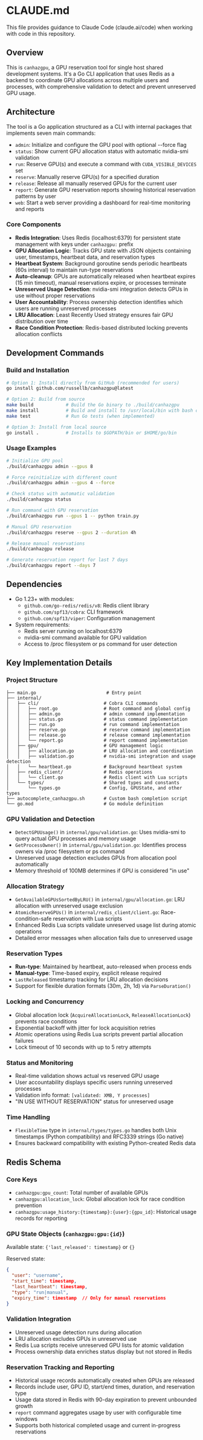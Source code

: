 # CLAUDE.md

This file provides guidance to Claude Code (claude.ai/code) when working with code in this repository.

## Overview

This is `canhazgpu`, a GPU reservation tool for single host shared development systems. It's a Go CLI application that uses Redis as a backend to coordinate GPU allocations across multiple users and processes, with comprehensive validation to detect and prevent unreserved GPU usage.

## Architecture

The tool is a Go application structured as a CLI with internal packages that implements seven main commands:
- `admin`: Initialize and configure the GPU pool with optional --force flag
- `status`: Show current GPU allocation status with automatic nvidia-smi validation
- `run`: Reserve GPU(s) and execute a command with `CUDA_VISIBLE_DEVICES` set
- `reserve`: Manually reserve GPU(s) for a specified duration 
- `release`: Release all manually reserved GPUs for the current user
- `report`: Generate GPU reservation reports showing historical reservation patterns by user
- `web`: Start a web server providing a dashboard for real-time monitoring and reports

### Core Components

- **Redis Integration**: Uses Redis (localhost:6379) for persistent state management with keys under `canhazgpu:` prefix
- **GPU Allocation Logic**: Tracks GPU state with JSON objects containing user, timestamps, heartbeat data, and reservation types
- **Heartbeat System**: Background goroutine sends periodic heartbeats (60s interval) to maintain run-type reservations
- **Auto-cleanup**: GPUs are automatically released when heartbeat expires (15 min timeout), manual reservations expire, or processes terminate
- **Unreserved Usage Detection**: nvidia-smi integration detects GPUs in use without proper reservations
- **User Accountability**: Process ownership detection identifies which users are running unreserved processes
- **LRU Allocation**: Least Recently Used strategy ensures fair GPU distribution over time
- **Race Condition Protection**: Redis-based distributed locking prevents allocation conflicts

## Development Commands

### Build and Installation

```bash
# Option 1: Install directly from GitHub (recommended for users)
go install github.com/russellb/canhazgpu@latest

# Option 2: Build from source
make build            # Build the Go binary to ./build/canhazgpu
make install          # Build and install to /usr/local/bin with bash completion
make test             # Run Go tests (when implemented)

# Option 3: Install from local source
go install .          # Installs to $GOPATH/bin or $HOME/go/bin
```

### Usage Examples
```bash
# Initialize GPU pool
./build/canhazgpu admin --gpus 8

# Force reinitialize with different count
./build/canhazgpu admin --gpus 4 --force

# Check status with automatic validation
./build/canhazgpu status

# Run command with GPU reservation
./build/canhazgpu run --gpus 1 -- python train.py

# Manual GPU reservation
./build/canhazgpu reserve --gpus 2 --duration 4h

# Release manual reservations
./build/canhazgpu release

# Generate reservation report for last 7 days
./build/canhazgpu report --days 7
```

## Dependencies

- Go 1.23+ with modules:
  - `github.com/go-redis/redis/v8`: Redis client library
  - `github.com/spf13/cobra`: CLI framework
  - `github.com/spf13/viper`: Configuration management
- System requirements: 
  - Redis server running on localhost:6379
  - nvidia-smi command available for GPU validation
  - Access to /proc filesystem or ps command for user detection

## Key Implementation Details

### Project Structure

```text
├── main.go                          # Entry point
├── internal/
│   ├── cli/                        # Cobra CLI commands
│   │   ├── root.go                 # Root command and global config
│   │   ├── admin.go                # admin command implementation
│   │   ├── status.go               # status command implementation  
│   │   ├── run.go                  # run command implementation
│   │   ├── reserve.go              # reserve command implementation
│   │   ├── release.go              # release command implementation
│   │   └── report.go               # report command implementation
│   ├── gpu/                        # GPU management logic
│   │   ├── allocation.go           # LRU allocation and coordination
│   │   ├── validation.go           # nvidia-smi integration and usage detection
│   │   └── heartbeat.go            # Background heartbeat system
│   ├── redis_client/               # Redis operations
│   │   └── client.go               # Redis client with Lua scripts
│   └── types/                      # Shared types and constants
│       └── types.go                # Config, GPUState, and other types
├── autocomplete_canhazgpu.sh       # Custom bash completion script
└── go.mod                          # Go module definition
```

### GPU Validation and Detection

- `DetectGPUUsage()` in `internal/gpu/validation.go`: Uses nvidia-smi to query actual GPU processes and memory usage
- `GetProcessOwner()` in `internal/gpu/validation.go`: Identifies process owners via /proc filesystem or ps command
- Unreserved usage detection excludes GPUs from allocation pool automatically
- Memory threshold of 100MB determines if GPU is considered "in use"

### Allocation Strategy

- `GetAvailableGPUsSortedByLRU()` in `internal/gpu/allocation.go`: LRU allocation with unreserved usage exclusion
- `AtomicReserveGPUs()` in `internal/redis_client/client.go`: Race-condition-safe reservation with Lua scripts
- Enhanced Redis Lua scripts validate unreserved usage list during atomic operations
- Detailed error messages when allocation fails due to unreserved usage

### Reservation Types

- **Run-type**: Maintained by heartbeat, auto-released when process ends
- **Manual-type**: Time-based expiry, explicit release required
- `LastReleased` timestamp tracking for LRU allocation decisions  
- Support for flexible duration formats (30m, 2h, 1d) via `ParseDuration()`

### Locking and Concurrency

- Global allocation lock (`AcquireAllocationLock`, `ReleaseAllocationLock`) prevents race conditions
- Exponential backoff with jitter for lock acquisition retries
- Atomic operations using Redis Lua scripts prevent partial allocation failures
- Lock timeout of 10 seconds with up to 5 retry attempts

### Status and Monitoring

- Real-time validation shows actual vs reserved GPU usage
- User accountability displays specific users running unreserved processes
- Validation info format: `[validated: XMB, Y processes]`
- "IN USE WITHOUT RESERVATION" status for unreserved usage

### Time Handling

- `FlexibleTime` type in `internal/types/types.go` handles both Unix timestamps (Python compatibility) and RFC3339 strings (Go native)
- Ensures backward compatibility with existing Python-created Redis data

## Redis Schema

### Core Keys

- `canhazgpu:gpu_count`: Total number of available GPUs
- `canhazgpu:allocation_lock`: Global allocation lock for race condition prevention
- `canhazgpu:usage_history:{timestamp}:{user}:{gpu_id}`: Historical usage records for reporting

### GPU State Objects (`canhazgpu:gpu:{id}`)

Available state: `{'last_released': timestamp}` or `{}`

Reserved state:

```json
{
  "user": "username",
  "start_time": timestamp,
  "last_heartbeat": timestamp,
  "type": "run|manual",
  "expiry_time": timestamp  // Only for manual reservations
}
```

### Validation Integration

- Unreserved usage detection runs during allocation
- LRU allocation excludes GPUs in unreserved use
- Redis Lua scripts receive unreserved GPU lists for atomic validation
- Process ownership data enriches status display but not stored in Redis

### Reservation Tracking and Reporting

- Historical usage records automatically created when GPUs are released
- Records include user, GPU ID, start/end times, duration, and reservation type
- Usage data stored in Redis with 90-day expiration to prevent unbounded growth
- `report` command aggregates usage by user with configurable time windows
- Supports both historical completed usage and current in-progress reservations
